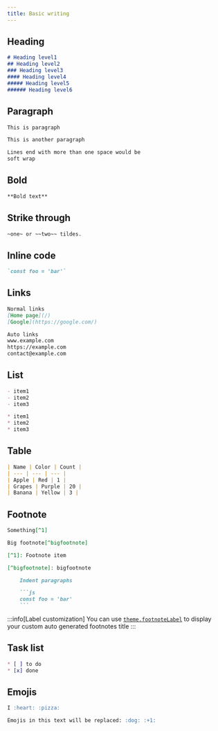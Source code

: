 ```yaml
---
title: Basic writing
---
```


## Heading

```md live
# Heading level1
## Heading level2
### Heading level3
#### Heading level4
##### Heading level5
###### Heading level6
```

## Paragraph

```md live
This is paragraph

This is another paragraph

Lines end with more than one space would be
soft wrap
```

## Bold

```md live
**Bold text**
```

## Strike through

```md live
~one~ or ~~two~~ tildes.
```

## Inline code

```md live
`const foo = 'bar'`
```

## Links

```md live
Normal links
[Home page](/)
[Google](https://google.com/)

Auto links
www.example.com
https://example.com
contact@example.com
```

## List

```md live
- item1
- item2
- item3

* item1
* item2
* item3
```

## Table

```md live
| Name | Color | Count |
| --- | --- | --- |
| Apple | Red | 1 |
| Grapes | Purple | 20 |
| Banana | Yellow | 3 |
```

## Footnote

````md live
Something[^1]

Big footnote[^bigfootnote]

[^1]: Footnote item

[^bigfootnote]: bigfootnote

    Indent paragraphs

    ```js
    const foo = 'bar'
    ```
````

:::info[Label customization]
You can use [`theme.footnoteLabel`](/reference/vite-plugin/#footnoteLabel) to display your custom auto generated footnotes title
:::

## Task list

```md live
* [ ] to do
* [x] done
```

## Emojis

```md live
I :heart: :pizza:

Emojis in this text will be replaced: :dog: :+1:
```
